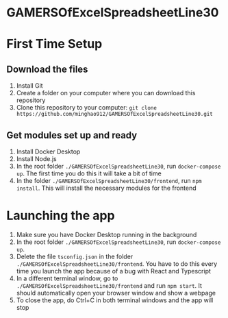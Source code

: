 # GAMERSOfExcelSpreadsheetLine30

# First Time Setup

## Download the files

1. Install Git
2. Create a folder on your computer where you can download this repository
3. Clone this repository to your computer: `git clone https://github.com/minghao912/GAMERSOfExcelSpreadsheetLine30.git`

## Get modules set up and ready

1. Install Docker Desktop
2. Install Node.js
3. In the root folder `./GAMERSOfExcelSpreadsheetLine30`, run `docker-compose up`. The first time you do this it will take a bit of time
4. In the folder `./GAMERSOfExcelSpreadsheetLine30/frontend`, run `npm install`. This will install the necessary modules for the frontend

# Launching the app

1. Make sure you have Docker Desktop running in the background
2. In the root folder `./GAMERSOfExcelSpreadsheetLine30`, run `docker-compose up`.
3. Delete the file `tsconfig.json` in the folder `./GAMERSOfExcelSpreadsheetLine30/frontend`. You have to do this every time you launch the app because of a bug with React and Typescript
4. In a different terminal window, go to `./GAMERSOfExcelSpreadsheetLine30/frontend` and run `npm start`. It should automatically open your browser window and show a webpage
5. To close the app, do Ctrl+C in both terminal windows and the app will stop
